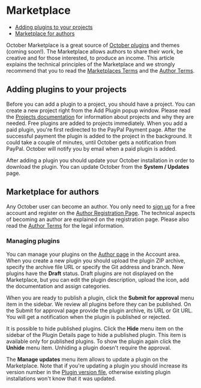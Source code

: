 # Marketplace

- [Adding plugins to your projects](#adding-plugins)
- [Marketplace for authors](#for-authors)

October Marketplace is a great source of [October plugins](/plugins) and themes (coming soon!). The Marketplace allows authors to share their work, be creative and for those interested, to produce an income. This article explains the technical principles of the Marketplace and we strongly recommend that you to read the [Marketplaces Terms](/terms/marketplace-terms) and the [Author Terms](/terms/author-terms).

<a name="adding-plugins" class="anchor" href="#adding-plugins"></a>
## Adding plugins to your projects

Before you can add a plugin to a project, you should have a project. You can create a new project right from the Add Plugin popup window. Please read the [Projects documentation](/docs/help/projects) for information about projects and why they are needed. Free plugins are added to projects immediately. When you add a paid plugin, you're first redirected to the PayPal Payment page. After the successful payment the plugin is added to the project in the background. It could take a couple of minutes, until October gets a notification from PayPal. October will notify you by email when a paid plugin is added.

After adding a plugin you should update your October installation in order to download the plugin. You can update October from the **System / Updates** page.

<a name="for-authors" class="anchor" href="#for-authors"></a>
## Marketplace for authors

Any October user can become an author. You only need to [sign up](/account/register) for a free account and register on the [Author Registration Page](/account/author/register). The technical aspects of becoming an author are explained on the registration page. Please also read the [Author Terms](/terms/author-terms) for the legal information.

<a name="managing-plugins" class="anchor" href="#managing-plugins"></a>
### Managing plugins

You can manage your plugins on the [Author page](/account/author) in the Account area. When you create a new plugin you should upload the plugin ZIP archive, specify the archive file URL or specify the Git address and branch. New plugins have the **Draft** status. Draft plugins are not displayed on the Marketplace, but you can edit the plugin description, upload the icon, add the documentation and assign categories.

When you are ready to publish a plugin, click the **Submit for approval** menu item in the sidebar. We review all plugins before they can be published. On the Submit for approval page provide the plugin archive, its URL or Git URL. You will get a notification when the plugin is published or rejected.

It is possible to hide published plugins. Click the **Hide** menu item on the sidebar of the Plugin Details page to hide a published plugin. This item is available only for published plugins. To show the plugin again click the **Unhide** menu item. Unhiding a plugin doesn't require the approval.

The **Manage updates** menu item allows to update a plugin on the Marketplace. Note that if you're updating a plugin you should increase its version number in the [Plugin version file](/docs/plugin/registration#migrations-version-history), otherwise existing plugin installations won't know that it was updated.